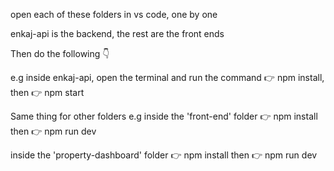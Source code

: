 open each of these folders in vs code, one by one

enkaj-api is the backend, the rest are the front ends 

Then do the following 👇

e.g inside enkaj-api, open the terminal and run the command 
👉 npm install, then 👉 npm start

Same thing for other folders
e.g inside the 'front-end' folder
👉 npm install then 👉 npm run dev

inside the 'property-dashboard' folder
👉 npm install then 👉 npm run dev
